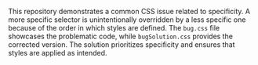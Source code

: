 This repository demonstrates a common CSS issue related to specificity.  A more specific selector is unintentionally overridden by a less specific one because of the order in which styles are defined. The `bug.css` file showcases the problematic code, while `bugSolution.css` provides the corrected version. The solution prioritizes specificity and ensures that styles are applied as intended.